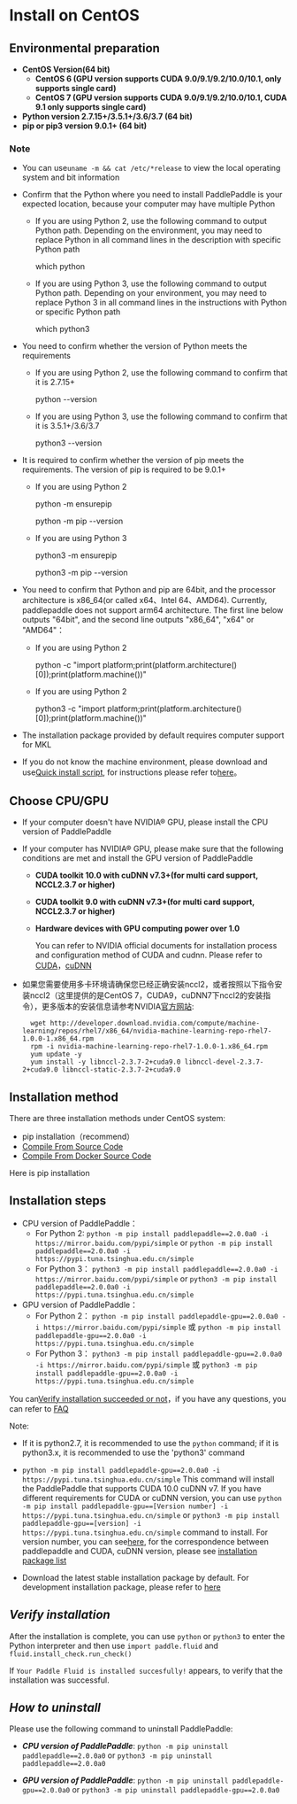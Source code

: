 # **Install on CentOS**


## Environmental preparation

* **CentOS Version(64 bit)**
    * **CentOS 6 (GPU version supports CUDA 9.0/9.1/9.2/10.0/10.1, only supports single card)**
    * **CentOS 7 (GPU version supports CUDA 9.0/9.1/9.2/10.0/10.1, CUDA 9.1 only supports single card)**
* **Python version 2.7.15+/3.5.1+/3.6/3.7 (64 bit)**
* **pip or pip3 version 9.0.1+ (64 bit)**

### Note

* You can use`uname -m && cat /etc/*release` to view the local operating system and bit information
* Confirm that the Python where you need to install PaddlePaddle is your expected location, because your computer may have multiple Python

    * If you are using Python 2, use the following command to output Python path. Depending on the environment, you may need to replace Python in all command lines in the description with specific Python path

        which python

    * If you are using Python 3, use the following command to output Python path. Depending on your environment, you may need to replace Python 3 in all command lines in the instructions with Python or specific Python path

        which python3

* You need to confirm whether the version of Python meets the requirements

    * If you are using Python 2, use the following command to confirm that it is 2.7.15+

        python --version

    * If you are using Python 3, use the following command to confirm that it is 3.5.1+/3.6/3.7

        python3 --version

* It is required to confirm whether the version of pip meets the requirements. The version of pip is required to be 9.0.1+

    * If you are using Python 2

        python -m ensurepip

        python -m pip --version

    * If you are using Python 3

        python3 -m ensurepip

        python3 -m pip --version

* You need to confirm that Python and pip are 64bit, and the processor architecture is x86_64(or called x64、Intel 64、AMD64). Currently, paddlepaddle does not support arm64 architecture. The first line below outputs "64bit", and the second line outputs "x86_64", "x64" or "AMD64"：

    * If you are using Python 2

        python -c "import platform;print(platform.architecture()[0]);print(platform.machine())"

    * If you are using Python 2

        python3 -c "import platform;print(platform.architecture()[0]);print(platform.machine())"

* The installation package provided by default requires computer support for MKL
* If you do not know the machine environment, please download and use[Quick install script](https://fast-install.bj.bcebos.com/fast_install.sh), for instructions please refer to[here](https://github.com/PaddlePaddle/FluidDoc/tree/develop/doc/fluid/beginners_guide/install/install_script.md)。

## Choose CPU/GPU

* If your computer doesn't have NVIDIA® GPU, please install the CPU version of PaddlePaddle

* If your computer has NVIDIA® GPU, please make sure that the following conditions are met and install the GPU version of PaddlePaddle

	* **CUDA toolkit 10.0 with cuDNN v7.3+(for multi card support, NCCL2.3.7 or higher)**
	* **CUDA toolkit 9.0 with cuDNN v7.3+(for multi card support, NCCL2.3.7 or higher)**
	* **Hardware devices with GPU computing power over 1.0**

		You can refer to NVIDIA official documents for installation process and configuration method of CUDA and cudnn. Please refer to [CUDA](https://docs.nvidia.com/cuda/cuda-installation-guide-linux/)，[cuDNN](https://docs.nvidia.com/deeplearning/sdk/cudnn-install/)

* 如果您需要使用多卡环境请确保您已经正确安装nccl2，或者按照以下指令安装nccl2（这里提供的是CentOS 7，CUDA9，cuDNN7下nccl2的安装指令），更多版本的安装信息请参考NVIDIA[官方网站](https://developer.nvidia.com/nccl):


		wget http://developer.download.nvidia.com/compute/machine-learning/repos/rhel7/x86_64/nvidia-machine-learning-repo-rhel7-1.0.0-1.x86_64.rpm
		rpm -i nvidia-machine-learning-repo-rhel7-1.0.0-1.x86_64.rpm
		yum update -y
		yum install -y libnccl-2.3.7-2+cuda9.0 libnccl-devel-2.3.7-2+cuda9.0 libnccl-static-2.3.7-2+cuda9.0

## Installation method

There are three installation methods under CentOS system:

* pip installation（recommend）
* [Compile From Source Code](./compile/compile_CentOS_en.html#ct_source)
* [Compile From Docker Source Code](./compile/compile_CentOS_en.html#ct_docker)

Here is pip installation

## Installation steps

* CPU version of PaddlePaddle：
  * For Python 2: `python -m pip install paddlepaddle==2.0.0a0 -i https://mirror.baidu.com/pypi/simple` or `python -m pip install paddlepaddle==2.0.0a0 -i https://pypi.tuna.tsinghua.edu.cn/simple`
  * For Python 3： `python3 -m pip install paddlepaddle==2.0.0a0 -i https://mirror.baidu.com/pypi/simple` or `python3 -m pip install paddlepaddle==2.0.0a0 -i https://pypi.tuna.tsinghua.edu.cn/simple`
* GPU version of PaddlePaddle：
  * For Python 2： `python -m pip install paddlepaddle-gpu==2.0.0a0 -i https://mirror.baidu.com/pypi/simple` 或 `python -m pip install paddlepaddle-gpu==2.0.0a0 -i https://pypi.tuna.tsinghua.edu.cn/simple`
  * For Python 3： `python3 -m pip install paddlepaddle-gpu==2.0.0a0 -i https://mirror.baidu.com/pypi/simple` 或 `python3 -m pip install paddlepaddle-gpu==2.0.0a0 -i https://pypi.tuna.tsinghua.edu.cn/simple`

You can[Verify installation succeeded or not](#check)，if you have any questions, you can refer to [FAQ](./FAQ.html)


Note: 

* If it is python2.7, it is recommended to use the `python` command; if it is python3.x, it is recommended to use the 'python3' command


* `python -m pip install paddlepaddle-gpu==2.0.0a0 -i https://pypi.tuna.tsinghua.edu.cn/simple` This command will install the PaddlePaddle that supports CUDA 10.0 cuDNN v7. If you have different requirements for CUDA or cuDNN version, you can use `python -m pip install paddlepaddle-gpu==[Version number] -i https://pypi.tuna.tsinghua.edu.cn/simple` or `python3 -m pip install paddlepaddle-gpu==[version] -i https://pypi.tuna.tsinghua.edu.cn/simple` command to install. For version number, you can see[here](https://pypi.org/project/paddlepaddle-gpu#history), for the correspondence between paddlepaddle and CUDA, cuDNN version, please see [installation package list](./Tables.html#whls)


* Download the latest stable installation package by default. For development installation package, please refer to [here](./Tables.html#ciwhls)

<a name="check"></a>
## ***Verify installation***

After the installation is complete, you can use `python` or `python3` to enter the Python interpreter and then use `import paddle.fluid` and `fluid.install_check.run_check()`

If `Your Paddle Fluid is installed succesfully!` appears, to verify that the installation was successful.


## ***How to uninstall***

Please use the following command to uninstall PaddlePaddle:

* ***CPU version of PaddlePaddle***: `python -m pip uninstall paddlepaddle==2.0.0a0` or `python3 -m pip uninstall paddlepaddle==2.0.0a0`

* ***GPU version of PaddlePaddle***: `python -m pip uninstall paddlepaddle-gpu==2.0.0a0` or `python3 -m pip uninstall paddlepaddle-gpu==2.0.0a0`
